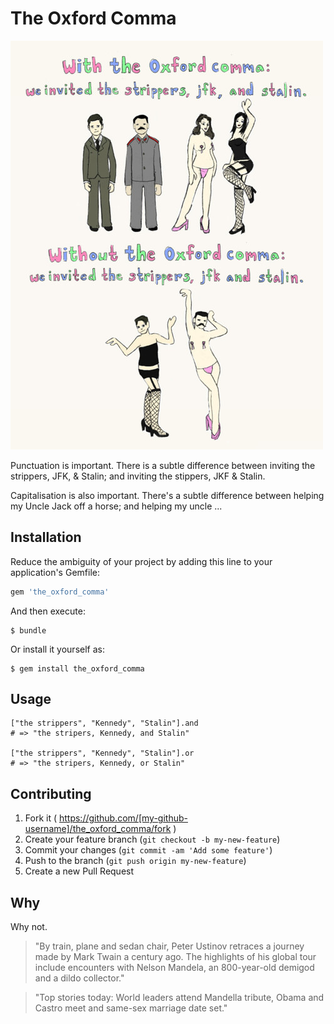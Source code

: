 # The Oxford Comma

![Punctuation is important](OxfordComma.jpg)

Punctuation is important.  There is a subtle difference between inviting the strippers, JFK, & Stalin; and inviting the stippers, JKF & Stalin.

Capitalisation is also important.  There's a subtle difference between helping my Uncle Jack off a horse; and helping my uncle ...


## Installation

Reduce the ambiguity of your project by adding this line to your application's Gemfile:

```ruby
gem 'the_oxford_comma'
```

And then execute:

    $ bundle

Or install it yourself as:

    $ gem install the_oxford_comma


## Usage

    ["the strippers", "Kennedy", "Stalin"].and
    # => "the stripers, Kennedy, and Stalin"

    ["the strippers", "Kennedy", "Stalin"].or
    # => "the stripers, Kennedy, or Stalin"    


## Contributing

1. Fork it ( https://github.com/[my-github-username]/the_oxford_comma/fork )
2. Create your feature branch (`git checkout -b my-new-feature`)
3. Commit your changes (`git commit -am 'Add some feature'`)
4. Push to the branch (`git push origin my-new-feature`)
5. Create a new Pull Request

## Why

Why not. 

> "By train, plane and sedan chair, Peter Ustinov retraces a journey made by Mark Twain a century ago. The highlights of his global tour include encounters with Nelson Mandela, an 800-year-old demigod and a dildo collector."

> "Top stories today: World leaders attend Mandella tribute, Obama and Castro meet and same-sex marriage date set."